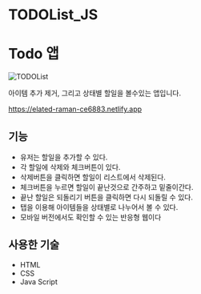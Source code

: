 # TODOList_JS
# Todo 앱
![TODOList](https://user-images.githubusercontent.com/93184838/150935895-6917fef7-f8bb-4c7a-8151-d50280cb21f8.JPG)

아이템 추가 제거, 그리고 상태별 할일을 볼수있는 앱입니다. 

https://elated-raman-ce6883.netlify.app

## 기능
* 유저는 할일을 추가할 수 있다.
* 각 할일에 삭제와 체크버튼이 있다.
* 삭제버튼을 클릭하면 할일이 리스트에서 삭제된다.
* 체크버튼을 누르면 할일이 끝난것으로 간주하고 밑줄이간다.
* 끝난 할일은 되돌리기 버튼을 클릭하면 다시 되돌릴 수 있다.
* 탭을 이용해 아이템들을 상태별로 나누어서 볼 수 있다.
* 모바일 버전에서도 확인할 수 있는 반응형 웹이다 

## 사용한 기술
* HTML
* CSS
* Java Script
